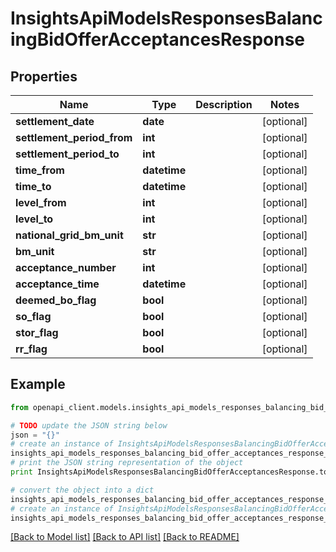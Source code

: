 # InsightsApiModelsResponsesBalancingBidOfferAcceptancesResponse


## Properties
Name | Type | Description | Notes
------------ | ------------- | ------------- | -------------
**settlement_date** | **date** |  | [optional] 
**settlement_period_from** | **int** |  | [optional] 
**settlement_period_to** | **int** |  | [optional] 
**time_from** | **datetime** |  | [optional] 
**time_to** | **datetime** |  | [optional] 
**level_from** | **int** |  | [optional] 
**level_to** | **int** |  | [optional] 
**national_grid_bm_unit** | **str** |  | [optional] 
**bm_unit** | **str** |  | [optional] 
**acceptance_number** | **int** |  | [optional] 
**acceptance_time** | **datetime** |  | [optional] 
**deemed_bo_flag** | **bool** |  | [optional] 
**so_flag** | **bool** |  | [optional] 
**stor_flag** | **bool** |  | [optional] 
**rr_flag** | **bool** |  | [optional] 

## Example

```python
from openapi_client.models.insights_api_models_responses_balancing_bid_offer_acceptances_response import InsightsApiModelsResponsesBalancingBidOfferAcceptancesResponse

# TODO update the JSON string below
json = "{}"
# create an instance of InsightsApiModelsResponsesBalancingBidOfferAcceptancesResponse from a JSON string
insights_api_models_responses_balancing_bid_offer_acceptances_response_instance = InsightsApiModelsResponsesBalancingBidOfferAcceptancesResponse.from_json(json)
# print the JSON string representation of the object
print InsightsApiModelsResponsesBalancingBidOfferAcceptancesResponse.to_json()

# convert the object into a dict
insights_api_models_responses_balancing_bid_offer_acceptances_response_dict = insights_api_models_responses_balancing_bid_offer_acceptances_response_instance.to_dict()
# create an instance of InsightsApiModelsResponsesBalancingBidOfferAcceptancesResponse from a dict
insights_api_models_responses_balancing_bid_offer_acceptances_response_form_dict = insights_api_models_responses_balancing_bid_offer_acceptances_response.from_dict(insights_api_models_responses_balancing_bid_offer_acceptances_response_dict)
```
[[Back to Model list]](../README.md#documentation-for-models) [[Back to API list]](../README.md#documentation-for-api-endpoints) [[Back to README]](../README.md)


